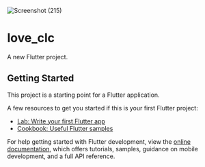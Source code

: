 ![Screenshot (215)](https://github.com/ehsanyaqoob/love_calculater/assets/97935737/cebc8a38-d642-4e26-b9f2-913fd9d0aca4)
# love_clc

A new Flutter project.

## Getting Started

This project is a starting point for a Flutter application.

A few resources to get you started if this is your first Flutter project:

- [Lab: Write your first Flutter app](https://docs.flutter.dev/get-started/codelab)
- [Cookbook: Useful Flutter samples](https://docs.flutter.dev/cookbook)

For help getting started with Flutter development, view the
[online documentation](https://docs.flutter.dev/), which offers tutorials,
samples, guidance on mobile development, and a full API reference.
